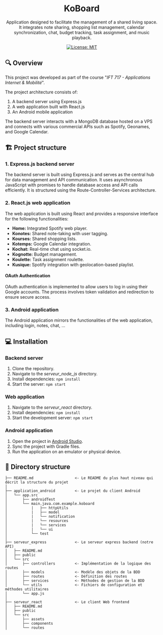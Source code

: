 <h1 align="center">
  KoBoard
</h1>

<p align="center">
 Application designed to facilitate the management of a shared living space.
 It integrates note sharing, shopping list management, calendar synchronization, chat, budget tracking, task assignment, and music playback.
</p>

<div align="center">
 
  [![License: MIT](https://img.shields.io/badge/License-MIT-yellow.svg)](https://opensource.org/licenses/MIT)
</div>


## 🔍 Overview

This project was developed as part of the course "<i>IFT 717 - Applications Internet & Mobilité</i>".

The project architecture consists of:

1. A backend server using Express.js
2. A web application built with React.js
3. An Android mobile application

The backend server interacts with a MongoDB database hosted on a VPS and connects with various commercial APIs such as Spotify, Geonames, and Google Calendar.


## 🏗️ Project structure

### 1. Express.js backend server

The backend server is built using Express.js and serves as the central hub for data management and API communication.
It uses asynchronous JavaScript with promises to handle database access and API calls efficiently.
It is structured using the Route-Controller-Services architecture.


### 2. React.js web application

The web application is built using React and provides a responsive interface for the following functionalities:

- <b>Home:</b> Integrated Spotify web player.
- <b>Konotes:</b> Shared note-taking with user tagging.
- <b>Kourses:</b> Shared shopping lists.
- <b>Kotemps:</b> Google Calendar integration.
- <b>Kochat:</b> Real-time chat using socket.io.
- <b>Kognotte:</b> Budget management.
- <b>Koulette:</b> Task assignment roulette.
- <b>Kusique:</b> Spotify integration with geolocation-based playlist.

#### OAuth Authentication

OAuth authentication is implemented to allow users to log in using their Google accounts. The process involves token validation and redirection to ensure secure access.


### 3. Android application

The Android application mirrors the functionalities of the web application, including login, notes, chat, ...


## 💻 Installation 

### Backend server

1. Clone the repository.
2. Navigate to the <i>serveur_node_js</i> directory.
3. Install dependencies: `npm install`
4. Start the server: `npm start`

### Web application

1. Navigate to the <i>serveur_react</i> directory.
2. Install dependencies: `npm install`
3. Start the development server: `npm start`

### Android application

1. Open the project in [Android Studio](https://developer.android.com/studio).
2. Sync the project with Gradle files.
3. Run the application on an emulator or physical device.


## 📂 Directory structure

    ├── README.md                   <- Le README du plus haut niveau qui décrit la structure du projet
    │
    ├── application_android         <- Le projet du client Android
    │   └── app.src
    │       ├── androidTest
    │       └── main.java.com.example.koboard
    │           |   ├── httpUtils
    │           |   ├── model
    │           |   └── notification
    │           |   └── resources
    │           |   └── services
    │           |   └── ui
    │           └── test
    │
    ├── serveur_express             <- Le serveur express backend (notre API)
    │   ├── README.md
    │   ├── public                  
    │   └── src
    │       ├── controllers         <- Implémentation de la logique des routes
    │       ├── models              <- Modèle des objets de la BDD
    │       ├── routes              <- Définition des routes
    │       ├── services            <- Méthodes de gestion de la BDD
    │       └── utils               <- Fichiers de configuration et méthodes utilitaires
    │       └── app.js
    │
    ├── serveur_react               <- Le client Web frontend
    │   ├── README.md
    │   ├── public
    │   └── src
    │       ├── assets
    │       ├── components
    │       └── routes
